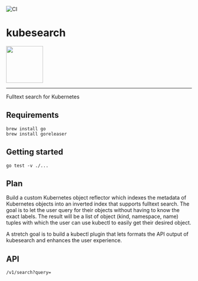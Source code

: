 ![CI](https://github.com/kubideh/kubesearch/actions/workflows/main.yml/badge.svg)

# kubesearch

<img src="https://github.com/kubernetes/community/blob/master/icons/png/control_plane_components/labeled/api-256.png?raw=true" width="100">

----

Fulltext search for Kubernetes

## Requirements

```console
brew install go
brew install goreleaser
```

## Getting started

```console
go test -v ./...
```

## Plan

Build a custom Kubernetes object reflector which indexes the
metadata of Kubernetes objects into an inverted index that supports
fulltext search. The goal is to let the user query for their
objects without having to know the exact labels. The result will be
a list of object (kind, namespace, name) tuples with which the user
can use kubectl to easily get their desired object.

A stretch goal is to build a kubectl plugin that lets formats the
API output of kubesearch and enhances the user experience.

## API

`/v1/search?query=`
